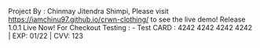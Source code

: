Project By : Chinmay Jitendra Shimpi, 
Please visit https://iamchinu97.github.io/crwn-clothing/ to see the live demo!
Release 1.0.1 Live Now!
For Checkout Testing :
    - Test CARD : 4242 4242 4242 4242 | EXP: 01/22 | CVV: 123
